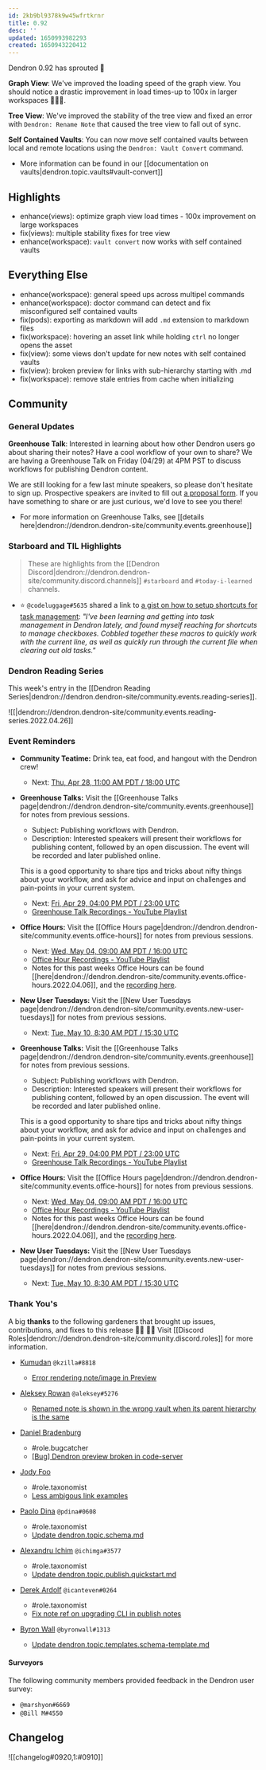 ```yaml
---
id: 2kb9bl9378k9w45wfrtkrnr
title: 0.92
desc: ''
updated: 1650993982293
created: 1650943220412
---
```


Dendron 0.92 has sprouted  🌱

**Graph View**: We've improved the loading speed of the graph view. You should notice a drastic improvement in load times-up to 100x in larger workspaces 🚀🚀🚀.

**Tree View**: We've improved the stability of the tree view and fixed an error with `Dendron: Rename Note` that caused the tree view to fall out of sync. 

**Self Contained Vaults**: You can now move self contained vaults between local and remote locations using the `Dendron: Vault Convert` command. 

- More information can be found in our [[documentation on vaults|dendron.topic.vaults#vault-convert]]

## Highlights
- enhance(views): optimize graph view load times - 100x improvement on large workspaces
- fix(views): multiple stability fixes for tree view
- enhance(workspace): `vault convert` now works with self contained vaults

## Everything Else
- enhance(workspace): general speed ups across multipel commands
- enhance(workspace): doctor command can detect and fix misconfigured self contained vaults
- fix(pods): exporting as markdown will add `.md` extension to markdown files
- fix(workspace): hovering an asset link while holding `ctrl` no longer opens the asset
- fix(view): some views don't update for new notes with self contained vaults 
- fix(view): broken preview for links with sub-hierarchy starting with .md 
- fix(workspace): remove stale entries from cache when initializing

## Community

### General Updates

**Greenhouse Talk**: Interested in learning about how other Dendron users go about sharing their notes? Have a cool workflow of your own to share? We are having a Greenhouse Talk on Friday (04/29) at 4PM PST to discuss workflows for publishing Dendron content. 

We are still looking for a few last minute speakers, so please don't hesitate to sign up. Prospective speakers are invited to fill out [a proposal form](https://airtable.com/shrHMMl1NwefpM689?prefill_SurveyName=GreenhouseProposal). If you have something to share or are just curious, we'd love to see you there!
- For more information on Greenhouse Talks, see [[details here|dendron://dendron.dendron-site/community.events.greenhouse]]

### Starboard and TIL Highlights
> These are highlights from the [[Dendron Discord|dendron://dendron.dendron-site/community.discord.channels]] `#starboard` and `#today-i-learned` channels.

- ⭐ `@codeluggage#5635` shared a link to [a gist on how to setup shortcuts for task management](https://gist.github.com/codeluggage/857b944fc503ff9ff8b20cf6d871943f): _"I've been learning and getting into task management in Dendron lately, and found myself reaching for shortcuts to manage checkboxes. Cobbled together these macros to quickly work with the current line, as well as quickly run through the current file when clearing out old tasks."_

### Dendron Reading Series

This week's entry in the [[Dendron Reading Series|dendron://dendron.dendron-site/community.events.reading-series]].

<!-- TODO: REMOVE WHEN READING SERIES COMPLETE -->
![[|dendron://dendron.dendron-site/community.events.reading-series.2022.04.26]]

### Event Reminders
- **Community Teatime:** Drink tea, eat food, and hangout with the Dendron crew!
    - Next: [Thu, Apr 28, 11:00 AM PDT / 18:00 UTC](https://link.dendron.so/luma)
- **Greenhouse Talks:** Visit the [[Greenhouse Talks page|dendron://dendron.dendron-site/community.events.greenhouse]] for notes from previous sessions.
    - Subject: Publishing workflows with Dendron.
    - Description: Interested speakers will present their workflows for publishing content, followed by an open discussion. The event will be recorded and later published online.
    
    This is a good opportunity to share tips and tricks about nifty things about your workflow, and ask for advice and input on challenges and pain-points in your current system.
    - Next: [Fri, Apr 29, 04:00 PM PDT / 23:00 UTC](https://link.dendron.so/luma)
    - [Greenhouse Talk Recordings - YouTube Playlist](https://link.dendron.so/greenhouse)
- **Office Hours:** Visit the [[Office Hours page|dendron://dendron.dendron-site/community.events.office-hours]] for notes from previous sessions.
    - Next: [Wed, May 04, 09:00 AM PDT / 16:00 UTC](https://link.dendron.so/luma)
    - [Office Hour Recordings - YouTube Playlist](https://link.dendron.so/6yPa)
    - Notes for this past weeks Office Hours can be found [[here|dendron://dendron.dendron-site/community.events.office-hours.2022.04.06]], and the [recording here](https://www.youtube.com/watch?v=-CK7DmkvNzA).
- **New User Tuesdays:** Visit the [[New User Tuesdays page|dendron://dendron.dendron-site/community.events.new-user-tuesdays]] for notes from previous sessions.
    - Next: [Tue, May 10, 8:30 AM PDT / 15:30 UTC](https://link.dendron.so/luma)
    
- **Greenhouse Talks:** Visit the [[Greenhouse Talks page|dendron://dendron.dendron-site/community.events.greenhouse]] for notes from previous sessions.
    - Subject: Publishing workflows with Dendron.
    - Description: Interested speakers will present their workflows for publishing content, followed by an open discussion. The event will be recorded and later published online.
    
    This is a good opportunity to share tips and tricks about nifty things about your workflow, and ask for advice and input on challenges and pain-points in your current system.
    - Next: [Fri, Apr 29, 04:00 PM PDT / 23:00 UTC](https://link.dendron.so/luma)
    - [Greenhouse Talk Recordings - YouTube Playlist](https://link.dendron.so/greenhouse)
- **Office Hours:** Visit the [[Office Hours page|dendron://dendron.dendron-site/community.events.office-hours]] for notes from previous sessions.
    - Next: [Wed, May 04, 09:00 AM PDT / 16:00 UTC](https://link.dendron.so/luma)
    - [Office Hour Recordings - YouTube Playlist](https://link.dendron.so/6yPa)
    - Notes for this past weeks Office Hours can be found [[here|dendron://dendron.dendron-site/community.events.office-hours.2022.04.06]], and the [recording here](https://www.youtube.com/watch?v=-CK7DmkvNzA).
- **New User Tuesdays:** Visit the [[New User Tuesdays page|dendron://dendron.dendron-site/community.events.new-user-tuesdays]] for notes from previous sessions.
    - Next: [Tue, May 10, 8:30 AM PDT / 15:30 UTC](https://link.dendron.so/luma)
    
### Thank You's

A big **thanks** to the following gardeners that brought up issues, contributions, and fixes to this release :man_farmer: :woman_farmer: 
Visit [[Discord Roles|dendron://dendron.dendron-site/community.discord.roles]] for more information.

- [Kumudan](https://github.com/kzilla-git) `@kzilla#8818`
  - [Error rendering note/image in Preview](https://github.com/dendronhq/dendron/issues/2802)
  
- [Aleksey Rowan](https://github.com/aleksey-rowan) `@aleksey#5276`
  - [Renamed note is shown in the wrong vault when its parent hierarchy is the same](https://github.com/dendronhq/dendron/issues/2817)
  
- [Daniel Bradenburg](https://github.com/danbburg)
  - #role.bugcatcher
  - [[Bug] Dendron preview broken in code-server](https://github.com/dendronhq/dendron/issues/2788)
  
- [Jody Foo](https://github.com/fnurl)
  - #role.taxonomist
  - [Less ambigous link examples](https://github.com/dendronhq/dendron-site/pull/424)
  
- [Paolo Dina](https://github.com/paolodina) `@pdina#0608`
  - #role.taxonomist
  - [Update dendron.topic.schema.md](https://github.com/dendronhq/dendron-site/pull/481)
  
- [Alexandru Ichim](https://github.com/agichim) `@ichimga#3577`
  - #role.taxonomist
  - [Update dendron.topic.publish.quickstart.md](https://github.com/dendronhq/dendron-site/pull/479)
  
- [Derek Ardolf](https://github.com/ScriptAutomate) `@icanteven#0264`
  - #role.taxonomist
  - [Fix note ref on upgrading CLI in publish notes](https://github.com/dendronhq/dendron-site/pull/478)
  
- [Byron Wall](https://github.com/byronwall) `@byronwall#1313`
  - [Update dendron.topic.templates.schema-template.md](https://github.com/dendronhq/dendron-site/pull/475)


#### Surveyors

The following community members provided feedback in the Dendron user survey:

- `@marshyon#6669`
- `@Bill M#4550`

## Changelog
![[changelog#0920,1:#0910]]

